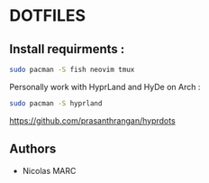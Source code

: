 # DOTFILES
## Install requirments :
```bash
sudo pacman -S fish neovim tmux
```
Personally work with HyprLand and HyDe on Arch :
```bash
sudo pacman -S hyprland
```
https://github.com/prasanthrangan/hyprdots
## Authors
- Nicolas MARC
